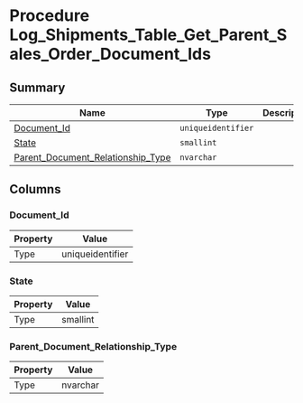 # Procedure Log_Shipments_Table_Get_Parent_Sales_Order_Document_Ids


## Summary

| Name | Type | Description |
| - | - | --- |
|[Document_Id](#document_id)|`uniqueidentifier` ||
|[State](#state)|`smallint` ||
|[Parent_Document_Relationship_Type](#parent_document_relationship_type)|`nvarchar` ||

## Columns

### Document_Id

| Property | Value |
| - | - |
|Type|uniqueidentifier|

### State

| Property | Value |
| - | - |
|Type|smallint|

### Parent_Document_Relationship_Type

| Property | Value |
| - | - |
|Type|nvarchar|


